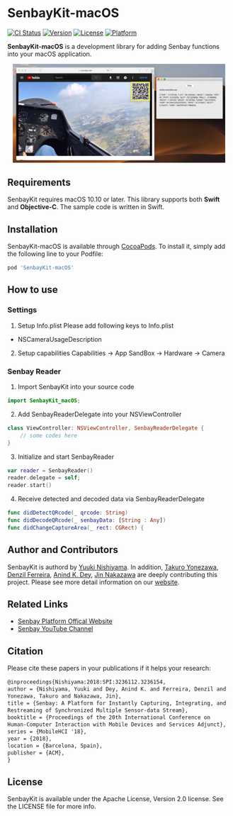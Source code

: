 # SenbayKit-macOS

[![CI Status](https://img.shields.io/travis/tetujin/SenbayKit-macOS.svg?style=flat)](https://travis-ci.org/tetujin/SenbayKit-macOS)
[![Version](https://img.shields.io/cocoapods/v/SenbayKit-macOS.svg?style=flat)](https://cocoapods.org/pods/SenbayKit-macOS)
[![License](https://img.shields.io/cocoapods/l/SenbayKit-macOS.svg?style=flat)](https://cocoapods.org/pods/SenbayKit-macOS)
[![Platform](https://img.shields.io/cocoapods/p/SenbayKit-macOS.svg?style=flat)](https://cocoapods.org/pods/SenbayKit-macOS)

**SenbayKit-macOS** is a development library for adding Senbay functions into your macOS application.

<p align="center">
<img src="Media/senbay_reader_macos.png", width="480">
</p>

## Requirements
SenbayKit requires macOS 10.10 or later. This library supports both **Swift** and **Objective-C**. The sample code is written in Swift.


## Installation

SenbayKit-macOS is available through [CocoaPods](https://cocoapods.org). To install
it, simply add the following line to your Podfile:

```ruby
pod 'SenbayKit-macOS'
```

## How to use

###  Settings
1. Setup Info.plist
Please add following keys to Info.plist
- NSCameraUsageDescription

2. Setup capabilities
Capabilities  -> App SandBox ->  Hardware -> Camera


### Senbay Reader

1. Import SenbayKit into your source code
```swift
import SenbayKit_macOS;
```

2. Add SenbayReaderDelegate into your NSViewController
```swift
class ViewController: NSViewController, SenbayReaderDelegate {
    // some codes here
}
```
3. Initialize and start SenbayReader

```swift
var reader = SenbayReader()
reader.delegate = self;
reader.start()
```

4. Receive detected and decoded data via SenbayReaderDelegate 
```swift
func didDetectQRcode(_ qrcode: String)
func didDecodeQRcode(_ senbayData: [String : Any])
func didChangeCaptureArea(_ rect: CGRect) {
```

## Author and Contributors

SenbayKit is authord by [Yuuki Nishiyama](http://www.yuukinishiyama.com). In addition, [Takuro Yonezawa](https://www.ht.sfc.keio.ac.jp/~takuro/), [Denzil Ferreira](http://www.oulu.fi/university/researcher/denzil-ferreira), [Anind K. Dey](http://www.cs.cmu.edu/~anind/), [Jin Nakazawa](https://keio.pure.elsevier.com/ja/persons/jin-nakazawa) are deeply contributing this project. Please see more detail information on our [website](http://www.senbay.info).

## Related Links
* [Senbay Platform Offical Website](http://www.senbay.info)
* [Senbay YouTube Channel](https://www.youtube.com/channel/UCbnQUEc3KpE1M9auxwMh2dA/videos)

## Citation
Please cite these papers in your publications if it helps your research:

```
@inproceedings{Nishiyama:2018:SPI:3236112.3236154,
author = {Nishiyama, Yuuki and Dey, Anind K. and Ferreira, Denzil and Yonezawa, Takuro and Nakazawa, Jin},
title = {Senbay: A Platform for Instantly Capturing, Integrating, and Restreaming of Synchronized Multiple Sensor-data Stream},
booktitle = {Proceedings of the 20th International Conference on Human-Computer Interaction with Mobile Devices and Services Adjunct},
series = {MobileHCI '18},
year = {2018},
location = {Barcelona, Spain},
publisher = {ACM},
} 
```

## License
SenbayKit is available under the Apache License, Version 2.0 license. See the LICENSE file for more info.
